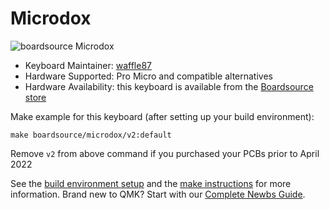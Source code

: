 # Microdox

![boardsource Microdox](https://i.imgur.com/AliShkvl.jpg)

* Keyboard Maintainer: [waffle87](https://github.com/waffle87)
* Hardware Supported: Pro Micro and compatible alternatives
* Hardware Availability: this keyboard is available from the [Boardsource store](https://boardsource.xyz/store/5f2e7e4a2902de7151494f92)

Make example for this keyboard (after setting up your build environment):

    make boardsource/microdox/v2:default

Remove `v2` from above command if you purchased your PCBs prior to April 2022

See the [build environment setup](https://docs.qmk.fm/#/getting_started_build_tools) and the [make instructions](https://docs.qmk.fm/#/getting_started_make_guide) for more information. Brand new to QMK? Start with our [Complete Newbs Guide](https://docs.qmk.fm/#/newbs).
